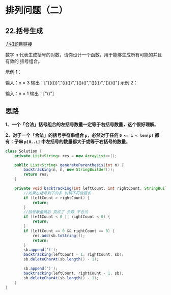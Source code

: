 # 排列问题（二）

## 22.括号生成

[力扣题目链接](https://leetcode.cn/problems/generate-parentheses/)

数字 n 代表生成括号的对数，请你设计一个函数，用于能够生成所有可能的并且 有效的 括号组合。

示例 1：

输入：n = 3
输出：["((()))","(()())","(())()","()(())","()()()"]
示例 2：

输入：n = 1
输出：["()"]

## 思路

**1、一个「合法」括号组合的左括号数量一定等于右括号数量，这个很好理解**。

**2、对于一个「合法」的括号字符串组合 `p`，必然对于任何 `0 <= i < len(p)` 都有：子串 `p[0..i]` 中左括号的数量都大于或等于右括号的数量**。

```java
class Solution {
    private List<String> res = new ArrayList<>();

    public List<String> generateParenthesis(int n) {
        backtracking(n, n, new StringBuilder());
        return res;
    }

    private void backtracking(int leftCount, int rightCount, StringBuilder sb) {
        //如果左括号剩下的多 说明不符合要求
        if (leftCount > rightCount) {
            return;
        }
        //括号数量最后 变成了 负数 不合法
        if (leftCount < 0 || rightCount < 0) {
            return;
        }
        if (leftCount == 0 && rightCount == 0) {
            res.add(sb.toString());
            return;
        }
        sb.append('(');
        backtracking(leftCount - 1, rightCount, sb);
        sb.deleteCharAt(sb.length() - 1);

        sb.append(')');
        backtracking(leftCount, rightCount - 1, sb);
        sb.deleteCharAt(sb.length() - 1);
    }
}
```

